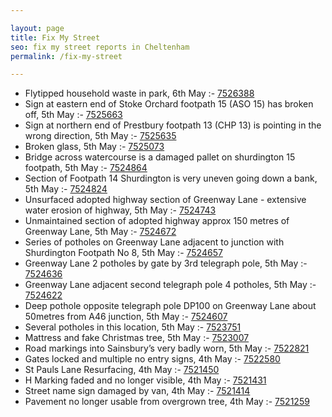 ```yaml
---

layout: page
title: Fix My Street
seo: fix my street reports in Cheltenham
permalink: /fix-my-street

---
```


<!-- fix_marker starts -->

- Flytipped household waste in park, 6th May :- [7526388](https://www.fixmystreet.com/report/7526388)
- Sign at eastern end of Stoke Orchard footpath 15 (ASO 15) has broken off, 5th May :- [7525663](https://www.fixmystreet.com/report/7525663)
- Sign at northern end of Prestbury footpath 13 (CHP 13) is pointing in the wrong direction, 5th May :- [7525635](https://www.fixmystreet.com/report/7525635)
- Broken glass, 5th May :- [7525073](https://www.fixmystreet.com/report/7525073)
- Bridge across watercourse is a damaged pallet on shurdington 15 footpath, 5th May :- [7524864](https://www.fixmystreet.com/report/7524864)
- Section of Footpath 14 Shurdington is very uneven going down a bank, 5th May :- [7524824](https://www.fixmystreet.com/report/7524824)
- Unsurfaced adopted highway section of Greenway Lane - extensive water erosion of highway, 5th May :- [7524743](https://www.fixmystreet.com/report/7524743)
- Unmaintained section of adopted highway approx 150 metres of Greenway Lane, 5th May :- [7524672](https://www.fixmystreet.com/report/7524672)
- Series of potholes on Greenway Lane adjacent to junction with Shurdington Footpath No 8, 5th May :- [7524657](https://www.fixmystreet.com/report/7524657)
- Greenway Lane 2 potholes by gate by 3rd telegraph pole, 5th May :- [7524636](https://www.fixmystreet.com/report/7524636)
- Greenway Lane adjacent second telegraph pole 4 potholes, 5th May :- [7524622](https://www.fixmystreet.com/report/7524622)
- Deep pothole opposite telegraph pole DP100 on Greenway Lane about 50metres from A46 junction, 5th May :- [7524607](https://www.fixmystreet.com/report/7524607)
- Several potholes in this location, 5th May :- [7523751](https://www.fixmystreet.com/report/7523751)
- Mattress and fake Christmas tree, 5th May :- [7523007](https://www.fixmystreet.com/report/7523007)
- Road markings into Sainsbury’s very badly worn, 5th May :- [7522821](https://www.fixmystreet.com/report/7522821)
- Gates locked and multiple no entry signs, 4th May :- [7522580](https://www.fixmystreet.com/report/7522580)
- St Pauls Lane Resurfacing, 4th May :- [7521450](https://www.fixmystreet.com/report/7521450)
- H Marking faded and no longer visible, 4th May :- [7521431](https://www.fixmystreet.com/report/7521431)
- Street name sign damaged by van, 4th May :- [7521414](https://www.fixmystreet.com/report/7521414)
- Pavement no longer usable from overgrown tree, 4th May :- [7521259](https://www.fixmystreet.com/report/7521259)

<!-- fix_marker ends -->